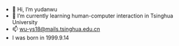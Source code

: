 - 👋 Hi, I’m yudanwu
- 🌱 I’m currently learning human-computer interaction in Tsinghua University
- 📫 wu-ys18@mails.tsinghua.edu.cn
- I was born in 1999.9.14
